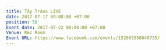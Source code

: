 ```yaml
---
title: Tây Trâus LIVE
date: 2017-07-17 09:08:00 +07:00
position: 58
Event date: 2017-07-22 00:00:00 +07:00
Venue: Rec Room
Event URL: https://www.facebook.com/events/152665558640735/
---
```


